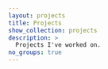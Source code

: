```yaml
---
layout: projects
title: Projects
show_collection: projects
description: >
  Projects I've worked on.
no_groups: true
---
```


